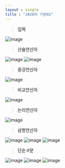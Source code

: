 ```yaml
---
layout : single
title : "JAVA의 기본02"
---
```

>**입력**

![image](https://user-images.githubusercontent.com/105334682/177475419-efe9a43a-5452-4441-aa0a-7cd76d6da7fe.png)
>**산술연산자**

![image](https://user-images.githubusercontent.com/105334682/177481037-b0fd2d91-ba01-4fba-aba8-6a28480d95dd.png)
![image](https://user-images.githubusercontent.com/105334682/177481073-70b1dc72-9639-4770-9c64-d3d73a4f8109.png)
>**증강연산자**

![image](https://user-images.githubusercontent.com/105334682/177487972-80c20880-914f-4de9-9115-3a6a5a06bb13.png)
>**비교연산자**

![image](https://user-images.githubusercontent.com/105334682/177488061-b4a1fe1b-2bb3-4638-9b56-fd41cc9453e3.png)
>**논리연산자**

![image](https://user-images.githubusercontent.com/105334682/177488147-3a953507-86b1-42a2-864c-f8f5d520d0c4.png)
>**삼항연산자**

![image](https://user-images.githubusercontent.com/105334682/177488264-73ff2838-d829-4022-b8a8-34e5075d1240.png)
![image](https://user-images.githubusercontent.com/105334682/177488355-b3e429a5-8da9-49c1-93f0-8387c62c4837.png)
![image](https://user-images.githubusercontent.com/105334682/177491021-386ae336-8243-4b7e-a580-3a804cc31289.png)
>**단순 if문**

![image](https://user-images.githubusercontent.com/105334682/177496033-832f7f03-583a-404c-88ed-3ff8937030a1.png)
![image](https://user-images.githubusercontent.com/105334682/177496073-b4545cd3-e316-4f74-809a-f9208142eef7.png)
![image](https://user-images.githubusercontent.com/105334682/177497290-6806709a-6863-4151-a7ce-fd4f086603b1.png)
